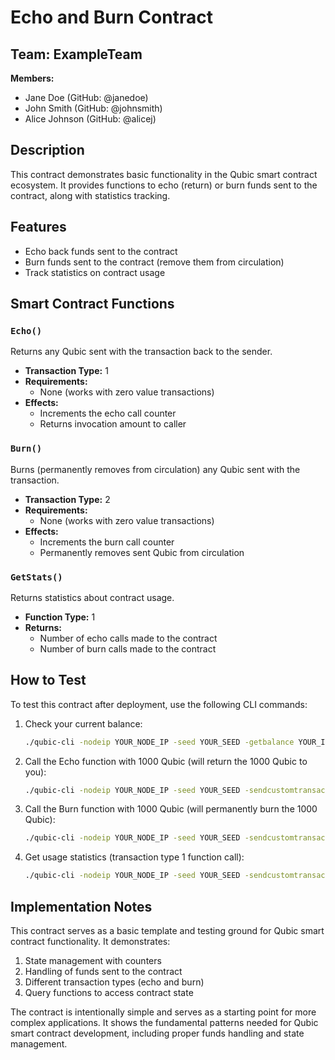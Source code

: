 # Echo and Burn Contract

## Team: ExampleTeam
**Members:**
- Jane Doe (GitHub: @janedoe)
- John Smith (GitHub: @johnsmith)
- Alice Johnson (GitHub: @alicej)

## Description
This contract demonstrates basic functionality in the Qubic smart contract ecosystem. It provides functions to echo (return) or burn funds sent to the contract, along with statistics tracking.

## Features
- Echo back funds sent to the contract
- Burn funds sent to the contract (remove them from circulation)
- Track statistics on contract usage

## Smart Contract Functions

### `Echo()`
Returns any Qubic sent with the transaction back to the sender.
- **Transaction Type:** 1
- **Requirements:**
  - None (works with zero value transactions)
- **Effects:**
  - Increments the echo call counter
  - Returns invocation amount to caller

### `Burn()`
Burns (permanently removes from circulation) any Qubic sent with the transaction.
- **Transaction Type:** 2
- **Requirements:**
  - None (works with zero value transactions)
- **Effects:**
  - Increments the burn call counter
  - Permanently removes sent Qubic from circulation

### `GetStats()`
Returns statistics about contract usage.
- **Function Type:** 1
- **Returns:**
  - Number of echo calls made to the contract
  - Number of burn calls made to the contract

## How to Test

To test this contract after deployment, use the following CLI commands:

1. Check your current balance:
   ```bash
   ./qubic-cli -nodeip YOUR_NODE_IP -seed YOUR_SEED -getbalance YOUR_IDENTITY
   ```

2. Call the Echo function with 1000 Qubic (will return the 1000 Qubic to you):
   ```bash
   ./qubic-cli -nodeip YOUR_NODE_IP -seed YOUR_SEED -sendcustomtransaction CONTRACT_IDENTITY 1 1000 0 0x
   ```

3. Call the Burn function with 1000 Qubic (will permanently burn the 1000 Qubic):
   ```bash
   ./qubic-cli -nodeip YOUR_NODE_IP -seed YOUR_SEED -sendcustomtransaction CONTRACT_IDENTITY 2 1000 0 0x
   ```

4. Get usage statistics (transaction type 1 function call):
   ```bash
   ./qubic-cli -nodeip YOUR_NODE_IP -seed YOUR_SEED -sendcustomtransaction CONTRACT_IDENTITY 1 0 0 0x -functionType
   ```

## Implementation Notes

This contract serves as a basic template and testing ground for Qubic smart contract functionality. It demonstrates:

1. State management with counters
2. Handling of funds sent to the contract
3. Different transaction types (echo and burn)
4. Query functions to access contract state

The contract is intentionally simple and serves as a starting point for more complex applications. It shows the fundamental patterns needed for Qubic smart contract development, including proper funds handling and state management. 